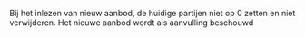 Bij het inlezen van nieuw aanbod, de huidige partijen niet op 0 zetten en niet verwijderen. Het nieuwe aanbod wordt als aanvulling beschouwd
